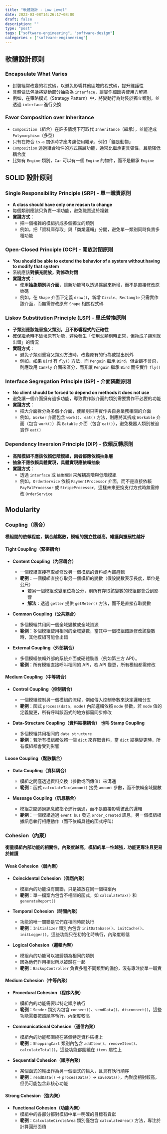 ```yaml
---
title: "軟體設計 - Low Level"
date: 2023-03-08T14:26:17+08:00
draft: false
description: ""
type: "post"
tags: ["software-engineering", "software-design"]
categories : ["software-engineering"]
---
```


## 軟體設計原則

### Encapsulate What Varies
- 封裝經常改變的程式碼，以避免影響其他區塊的程式碼，提升維護性
- 具體做法包括將變動部分抽象為 `interface`，讓實作細節與使用方解耦
- 例如，在策略模式（Strategy Pattern）中，將變動行為封裝於獨立類別，並透過 `interface` 進行交換

### Favor Composition over Inheritance
- `Composition`（組合）在許多情境下可取代 `Inheritance`（繼承），並能達成 `Polymorphism`（多型）
- 只有在符合 `is-a` 關係時才應考慮使用繼承，例如「貓是動物」
- `Composition` 透過組合物件的方式擴展功能，通常比繼承更具彈性，且能降低耦合度
- 比如有 `Engine` 類別，`Car` 可以有一個 `Engine` 的物件，而不是繼承 `Engine`

## SOLID 設計原則

### Single Responsibility Principle (SRP) - 單一職責原則
- **A class should have only one reason to change**
- 每個類別應該只負責一項功能，避免職責過於複雜
- **實踐方式**：
  - 把一個複雜的模組拆成多個獨立的類別
  - 例如，把「資料庫存取」與「商業邏輯」分開，避免單一類別同時負責多種功能

### Open-Closed Principle (OCP) - 開放封閉原則
- **You should be able to extend the behavior of a system without having to modify that system**
- 系統應該**對擴充開放，對修改封閉**
- **實踐方式**：
  - 使用**抽象類別**與**介面**，讓新功能可以透過擴展來新增，而不是直接修改原始碼
  - 例如，在 `Shape` 介面下定義 `draw()`，新增 `Circle`、`Rectangle` 只需實作該介面，而無需修改原有 `Shape` 相關程式碼

### Liskov Substitution Principle (LSP) - 里氏替換原則
- **子類別應該能替換父類別，且不影響程式的正確性**
- 確保繼承時不破壞原有功能，避免發生「使用父類別時正常，但換成子類別就出錯」的情況
- **實踐方式**：
  - 避免子類別重寫父類別方法時，改變原有的行為或拋出例外
  - 例如，如果 `Bird` 有 `fly()` 方法，而 `Penguin` 繼承 `Bird`，但企鵝不會飛，則應改用 `CanFly` 介面來區分，而非讓 `Penguin` 繼承 `Bird` 而空實作 `fly()`

### Interface Segregation Principle (ISP) - 介面隔離原則
- **No client should be forced to depend on methods it does not use**
- 避免讓一個介面擁有過多功能，導致實作該介面的類別需要實作不必要的功能
- **實踐方式**：
  - 把大介面拆分為多個小介面，使類別只需實作與自身業務相關的介面
  - 例如，`Worker` 介面包含 `work()`、`eat()` 方法，則應將其拆成 `Workable` 介面（包含 `work()`）與 `Eatable` 介面（包含 `eat()`），避免機器人類別被迫實作 `eat()`

### Dependency Inversion Principle (DIP) - 依賴反轉原則
- **高階模組不應該依賴低階模組，兩者都應依賴抽象層**
- **抽象不應依賴具體實現，具體實現應依賴抽象**
- **實踐方式**：
  - 透過 `interface` 或 `抽象類別` 來解耦高階與低階模組
  - 例如，`OrderService` 依賴 `PaymentProcessor` 介面，而不是直接依賴 `PayPalProcessor` 或 `StripeProcessor`，這樣未來更換支付方式時無需修改 `OrderService`

## Modularity
### Coupling（耦合）
**模組間的依賴程度，耦合越鬆散，模組的獨立性越高，維護與擴展性越好**

#### Tight Coupling（緊密耦合）
- **Content Coupling（內容耦合）**
  - 一個模組直接存取或修改另一個模組的資料或內部邏輯
  - **範例**：一個模組直接存取另一個模組的變數（假設變數表示長度，單位是公尺）
    - 若另一個模組改變單位為公分，則所有存取該變數的模組都會受到影響
    - **解法**：透過 `getter` 提供 `getMeter()` 方法，而不是直接存取變數

- **Common Coupling（公共耦合）**
  - 多個模組共用同一個全域變數或全域資源
  - **範例**：多個模組使用相同的全域變數，當其中一個模組錯誤修改該變數時，其他模組可能會出錯

- **External Coupling（外部耦合）**
  - 多個模組依賴外部的系統介面或硬體裝置（例如第三方 API）。
  - **範例**：所有模組直接呼叫相同的 API，若 API 變更，所有模組都需修改

#### Medium Coupling（中等耦合）
- **Control Coupling（控制耦合）**
  - 一個模組控制另一個模組的流程，例如傳入控制參數來決定邏輯分支
  - **範例**：函式 `process(data, mode)` 內部邏輯依賴 `mode` 參數，若 `mode` 值的定義變更，所有呼叫該函式的地方都需同步修改

- **Data-Structure Coupling（資料結構耦合） 也叫 Stamp Coupling**
  - 多個模組共用相同的 `data structure`
  - **範例**：若所有模組都依賴一個 `dict` 來存取資料，當 `dict` 結構變更時，所有模組都會受到影響

#### Loose Coupling（鬆散耦合）
- **Data Coupling（資料耦合）**
  - 模組之間僅透過資料交換（參數或回傳值）來溝通
  - **範例**：函式 `calculateTax(amount)` 接受 `amount` 參數，而不依賴全域變數

- **Message Coupling（訊息耦合）**
  - 模組之間透過訊息或指令進行溝通，而不是直接影響彼此的邏輯
  - **範例**：一個模組透過 `event bus` 發送 `order_created` 訊息，另一個模組根據訊息執行相應動作（而不依賴具體的函式呼叫）

### Cohesion（內聚）
**衡量模組內部功能的相關性，內聚度越高，模組的單一性越強，功能更專注且更易於維護**

#### Weak Cohesion（弱內聚）
- **Coincidental Cohesion（偶然內聚）**
  - 模組內的功能沒有關聯，只是被放在同一個檔案內
  - **範例**：單一檔案內包含不相關的函式，如 `calculateTax()` 和 `generateReport()`

- **Temporal Cohesion（時間內聚）**
  - 功能的唯一關聯是它們在相同時間執行
  - **範例**：`Initializer` 類別內包含 `initDatabase()`、`initCache()`、`initLogger()`，這些功能只在初始化時執行，內聚度較低

- **Logical Cohesion（邏輯內聚）**
  - 模組內的功能可以被歸類為相同的類別
  - 因為他們作用相似所以被歸在一起
  - **範例**：`BackupController` 負責多種不同類型的備份，沒有專注於單一職責

#### Medium Cohesion（中等內聚）
- **Procedural Cohesion（程序內聚）**
  - 模組內的功能需要以特定順序執行
  - **範例**：`Sender` 類別內包含 `connect()`、`sendData()`、`disconnect()`，這些功能需要按照順序執行，內聚度較高

- **Communicational Cohesion（通信內聚）**
  - 模組內的功能都圍繞在某個特定資料結構上
  - **範例**：`ShoppingCart` 類別內包含 `addItem()`、`removeItem()`、`calculateTotal()`，這些功能都圍繞在 `items` 屬性上
- **Sequential Cohesion（順序內聚）**
  - 某個函式的輸出作為另一個函式的輸入，且具有執行順序
  - **範例**：`readData()` → `processData()` → `saveData()`，內聚度相對較高，但仍可能包含非核心功能

#### Strong Cohesion（強內聚）
- **Functional Cohesion（功能內聚）**
  - 模組中的各部分都對模組中單一明確的目標有貢獻
  - **範例**：`CalculateCircleArea` 類別僅包含 `calculateArea()` 方法，專注於計算圓形面積
